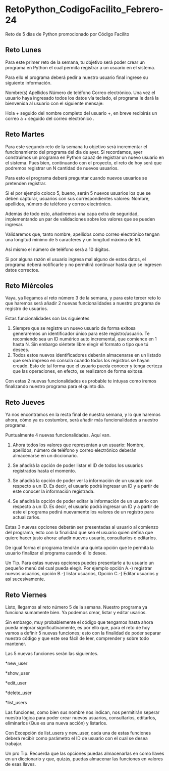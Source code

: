 # RetoPython_CodigoFacilito_Febrero-24
Reto de 5 días de Python promocionado por Código Facilito

## Reto Lunes
Para este primer reto de la semana, tu objetivo será poder crear un programa en Python el cual permita registrar a un usuario en el sistema.

Para ello el programa deberá pedir a nuestro usuario final ingrese su siguiente información.

Nombre(s)
Apellidos
Número de teléfono
Correo electrónico.
Una vez el usuario haya ingresado todos los datos vía teclado, el programa le dará la bienvenida al usuario con el siguiente mensaje:

Hola + seguido del nombre completo del usuario +, en breve recibirás un correo a + seguido del correo electrónico .

## Reto Martes
Para este segundo reto de la semana tu objetivo será incrementar el funcionamiento del programa del día de ayer. Si recordamos, ayer construimos un programa en Python capaz de registrar un nuevo usuario en el sistema. Pues bien, continuando con el proyecto, el reto de hoy será que podremos registrar un N cantidad de nuevos usuarios.

Para esto el programa deberá preguntar cuando nuevos usuarios se pretenden registrar.

Si el por ejemplo coloco 5, bueno, serán 5 nuevos usuarios los que se deben capturar, usuarios con sus correspondientes valores: Nombre, apellidos, número de teléfono y correo electrónico.

Además de todo esto, añadiremos una capa extra de seguridad, implementando un par de validaciones sobre los valores que se pueden ingresar.

Validaremos que, tanto nombre, apellidos como correo electrónico tengan una longitud mínimo de 5 caracteres y un longitud máxima de 50.

Así mismo el número de teléfono será a 10 dígitos.

Si por alguna razón el usuario ingresa mal alguno de estos datos, el programa deberá notificarle y no permitirá continuar hasta que se ingresen datos correctos.

## Reto Miércoles
Vaya, ya llegamos al reto número 3 de la semana, y para este tercer reto lo que haremos será añadir 2 nuevas funcionalidades a nuestro programa de registro de usuarios.

Estas funcionalidades son las siguientes

1. Siempre que se registre un nuevo usuario de forma exitosa generaremos un identificador único para este registro/usuario. Te recomiendo sea un ID numérico auto incremental, que comience en 1 hasta N. Sin embargo siéntete libre elegir el formato o tipo que tú desees.
2. Todos estos nuevos identificadores deberán almacenarse en un listado que será impreso en consola cuando todos los registros se hayan creado. Esto de tal forma que el usuario pueda conocer y tenga certeza que las operaciones, en efecto, se realizaron de forma exitosa.

Con estas 2 nuevas funcionalidades es probable te intuyas como iremos finalizando nuestro programa para el quinto día.

## Reto Jueves
Ya nos encontramos en la recta final de nuestra semana, y lo que haremos ahora, cómo ya es costumbre, será añadir más funcionalidades a nuestro programa.

Puntualmente 4 nuevas funcionalidades. Aquí van.

1. Ahora todos los valores que representan a un usuario: Nombre, apellidos, número de teléfono y correo electrónico deberán almacenarse en un diccionario.

2. Se añadirá la opción de poder listar el ID de todos los usuarios registrados hasta el momento.

3. Se añadirá la opción de poder ver la información de un usuario con respecto a un ID. Es decir, el usuario podrá ingresar un ID y a partir de este conocer la información registrada.

4. Se añadirá la opción de poder editar la información de un usuario con respecto a un ID. Es decir, el usuario podrá ingresar un ID y a partir de este el programa pedirá nuevamente los valores de un registro para actualizarlos.

Estas 3 nuevas opciones deberán ser presentadas al usuario al comienzo del programa, esto con la finalidad que sea el usuario quien defina que quiere hacer justo ahora: añadir nuevos usuario, consultarlos o editarlos.

De igual forma el programa tendrán una quinta opción que le permita la usuario finalizar el programa cuando él lo desee.

Un Tip. Para estas nuevas opciones puedes presentarle a tu usuario un pequeño menú del cual pueda elegir. Por ejemplo opción A.-) registrar nuevos usuarios, opción B.-) listar usuarios, Opción C.-) Editar usuarios y así sucesivamente.

## Reto Viernes
Listo, llegamos al reto número 5 de la semana. Nuestro programa ya funciona sumamente bien. Ya podemos crear, listar y editar usarios.

Sin embargo, muy probablemente el código que tengamos hasta ahora pueda mejorar significativamente, es por ello que, para el reto de hoy vamos a definir 5 nuevas funciones; esto con la finalidad de poder separar nuestro código y que este sea fácil de leer, comprender y sobre todo mantener.

Las 5 nuevas funciones serán las siguientes.

*new_user

*show_user

*edit_user

*delete_user

*list_users

Las funciones, como bien sus nombre nos indican, nos permitirán seperar nuestra lógica para poder crear nuevos usuarios, consultarlos, editarlos, eliminarlos (Que es una nueva acción) y listarlos.

Con Excepción de list_users y new_user, cada una de estas funciones deberá recibir como parámetro el ID de usuario con el cual se desea trabajar.

Un pro Tip. Recuerda que las opciones puedas almacenarlas en como llaves en un diccionario y que, quizás, puedas almacenar las funciones en valores de esas llaves.
